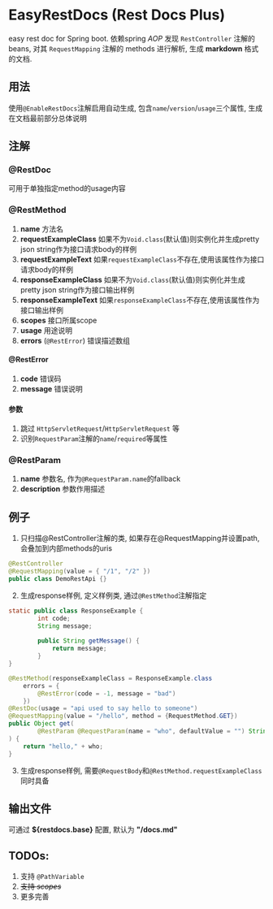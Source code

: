 # EasyRestDocs (Rest Docs Plus)

easy rest doc for Spring boot. 依赖spring *AOP* 发现 ``RestController`` 注解的 beans, 对其 ``RequestMapping`` 注解的 methods 进行解析, 生成 **markdown** 格式的文档.

## 用法
使用``@EnableRestDocs``注解启用自动生成, 包含``name``/``version``/``usage``三个属性, 生成在文档最前部分总体说明

## 注解

### @RestDoc
可用于单独指定method的usage内容

### @RestMethod
1. **name** 方法名
1. **requestExampleClass** 如果不为``Void.class``(默认值)则实例化并生成pretty json string作为接口请求body的样例
1. **requestExampleText** 如果``requestExampleClass``不存在,使用该属性作为接口请求body的样例
1. **responseExampleClass** 如果不为``Void.class``(默认值)则实例化并生成pretty json string作为接口输出样例
1. **responseExampleText** 如果``responseExampleClass``不存在,使用该属性作为接口输出样例
1. **scopes** 接口所属scope
1. **usage** 用途说明
1. **errors** (``@RestError``) 错误描述数组

#### @RestError 
1. **code** 错误码
1. **message** 错误说明

#### 参数
1. 跳过 ``HttpServletRequest``/``HttpServletRequest`` 等
1. 识别``RequestParam``注解的``name``/``required``等属性

### @RestParam
1. **name** 参数名, 作为``@RequestParam.name``的fallback
1. **description** 参数作用描述

## 例子

1. 只扫描@RestController注解的类, 如果存在@RequestMapping并设置path, 会叠加到内部methods的uris

``` java
@RestController
@RequestMapping(value = { "/1", "/2" })
public class DemoRestApi {}
```

2. 生成response样例, 定义样例类, 通过``@RestMethod``注解指定

``` java
static public class ResponseExample {
    	int code;
    	String message;
    	
    	public String getMessage() {
			return message;
		}
}

@RestMethod(responseExampleClass = ResponseExample.class
    errors = {
        @RestError(code = -1, message = "bad")
    })
@RestDoc(usage = "api used to say hello to someone")
@RequestMapping(value = "/hello", method = {RequestMethod.GET})
public Object get(
        @RestParam @RequestParam(name = "who", defaultValue = "") String who
) {
    return "hello," + who;
}
```

3. 生成response样例, 需要``@RequestBody``和``@RestMethod.requestExampleClass``同时具备

## 输出文件
可通过 **${restdocs.base}** 配置, 默认为 **"/docs.md"**

## TODOs:
1. 支持 ``@PathVariable``
1. ~~支持 *scopes*~~
1. 更多完善
